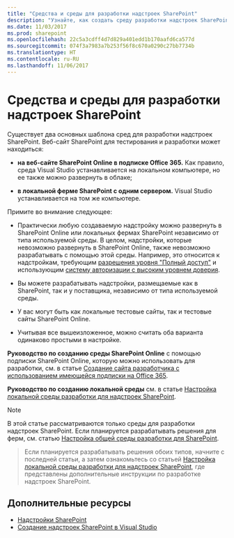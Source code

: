 ```yaml
---
title: "Средства и среды для разработки надстроек SharePoint"
description: "Узнайте, как создать среду разработки надстроек SharePoint на сайте SharePoint Online или в локальной ферме."
ms.date: 11/03/2017
ms.prod: sharepoint
ms.openlocfilehash: 22c5a3cdff4d7d829a401edd1b170aafd6ca577d
ms.sourcegitcommit: 074f3a7983a7b253f56f8c670a0290c27bb7734b
ms.translationtype: HT
ms.contentlocale: ru-RU
ms.lasthandoff: 11/06/2017
---
```

# <a name="tools-and-environments-for-developing-sharepoint-add-ins"></a>Средства и среды для разработки надстроек SharePoint

Существует два основных шаблона сред для разработки надстроек SharePoint. Веб-сайт SharePoint для тестирования и разработки может находиться:

-  **на веб-сайте SharePoint Online в подписке Office 365.** Как правило, среда Visual Studio устанавливается на локальном компьютере, но ее также можно развернуть в облаке;

-  **в локальной ферме SharePoint с одним сервером.** Visual Studio устанавливается на том же компьютере.
 
Примите во внимание следующее:

- Практически любую создаваемую надстройку можно развернуть в SharePoint Online или локальных фермах SharePoint независимо от типа используемой среды. В целом, надстройки, которые невозможно развернуть в SharePoint Online, также невозможно разрабатывать с помощью этой среды. Например, это относится к надстройкам, требующим [разрешения уровня "Полный доступ"](add-in-permissions-in-sharepoint.md) и использующим [систему авторизации с высоким уровнем доверия](creating-sharepoint-add-ins-that-use-high-trust-authorization.md).

- Вы можете разрабатывать надстройки, размещаемые как в SharePoint, так и у поставщика, независимо от типа используемой среды.

- У вас могут быть как локальные тестовые сайты, так и тестовые сайты SharePoint Online.

- Учитывая все вышеизложенное, можно считать оба варианта одинаково простыми в настройке.
    
**Руководство по созданию среды SharePoint Online** с помощью подписки SharePoint Online, которую можно использовать для разработки, см. в статье [Создание сайта разработчика с использованием имеющейся подписки на Office 365](create-a-developer-site-on-an-existing-office-365-subscription.md).
 
**Руководство по созданию локальной среды** см. в статье [Настройка локальной среды разработки для надстроек SharePoint](set-up-an-on-premises-development-environment-for-sharepoint-add-ins.md).
 
> [!NOTE]
> В этой статье рассматриваются только среды для разработки надстроек SharePoint. Если планируется разрабатывать решения для ферм, см. статью [Настройка общей среды разработки для SharePoint](http://msdn.microsoft.com/library/08e4e4e1-d960-43fa-85df-f3c279ed6927%28Office.15%29.aspx). 

> Если планируется разрабатывать решения обоих типов, начните с последней статьи, а затем ознакомьтесь со статьей [Настройка локальной среды разработки для надстроек SharePoint](set-up-an-on-premises-development-environment-for-sharepoint-add-ins.md), где представлены дополнительные инструкции по разработке надстроек SharePoint.


## <a name="additional-resources"></a>Дополнительные ресурсы
<a name="bk_addresources"> </a>

- [Надстройки SharePoint](sharepoint-add-ins.md)
- [Создание надстроек SharePoint в Visual Studio](create-sharepoint-add-ins-in-visual-studio.md)
    
 


